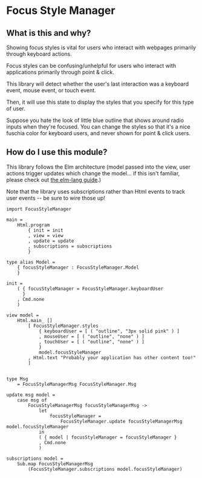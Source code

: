 # Focus Style Manager

## What is this and why?

Showing focus styles is vital for users who interact with webpages primarily
through keyboard actions.

Focus styles can be confusing/unhelpful for users who interact with applications
primarily through point & click.

This library will detect whether the user's last interaction was a keyboard event,
mouse event, or touch event.

Then, it will use this state to display the styles that you specify for this
type of user.

Suppose you hate the look of little blue outline that shows around radio inputs
when they're focused. You can change the styles so that it's a nice fuschia
color for keyboard users, and never shown for point & click users.

## How do I use this module?

This library follows the Elm architecture (model passed into the view,
user actions trigger updates which change the model... if this isn't familiar,
please check out [the elm-lang guide](https://guide.elm-lang.org/architecture/).)

Note that the library uses subscriptions rather than Html events to track user events --
be sure to wire those up!


```
import FocusStyleManager

main =
    Html.program
        { init = init
        , view = view
        , update = update
        , subscriptions = subscriptions
        }

type alias Model =
    { focusStyleManager : FocusStyleManager.Model
    }

init =
    ( { focusStyleManager = FocusStyleManager.keyboardUser
      }
    , Cmd.none
    )

view model =
    Html.main_ []
        [ FocusStyleManager.styles
            { keyboardUser = [ ( "outline", "3px solid pink" ) ]
            , mouseUser = [ ( "outline", "none" ) ]
            , touchUser = [ ( "outline", "none" ) ]
            }
            model.focusStyleManager
        , Html.text "Probably your application has other content too!"
        ]


type Msg
    = FocusStyleManagerMsg FocusStyleManager.Msg

update msg model =
    case msg of
        FocusStyleManagerMsg focusStyleManagerMsg ->
            let
                focusStyleManager =
                    FocusStyleManager.update focusStyleManagerMsg model.focusStyleManager
            in
            ( { model | focusStyleManager = focusStyleManager }
            , Cmd.none
            )

subscriptions model =
    Sub.map FocusStyleManagerMsg
        (FocusStyleManager.subscriptions model.focusStyleManager)
```
